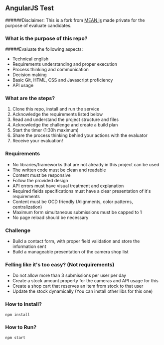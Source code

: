 

## AngularJS Test

######Disclaimer: This is a fork from [MEAN.js](https://meanjs.org/) made private for the purpose of evaluate candidates. 


### What is the purpose of this repo?

#####Evaluate the following aspects:
- Technical english
- Requirements understanding and proper execution
- Process thinking and communication
- Decision making
- Basic Git, HTML, CSS and Javascript proficiency
- API usage

### What are the steps?

1. Clone this repo, install and run the service
1. Acknowledge the requirements listed below
1. Read and understand the project structure and files
1. Acknowledge the challenge and create a build plan
1. Start the timer (1:30h maximum)
1. Share the process thinking behind your actions with the evaluator
1. Receive your evaluation!

### Requirements
* No libraries/frameworks that are not already in this project can be used
* The written code must be clean and readable
* Content must be responsive
* Follow the provided design
* API errors must have visual treatment and explanation
* Required fields specifications must have a clear presentation of it's requirements
* Content must be OCD friendly (Alignments, color patterns, centralization)
* Maximum form simultaneous submissions must be capped to 1
* No page reload should be necessary

### Challenge
* Build a contact form, with proper field validation and store the information sent
* Build a manageable presentation of the camera shop list

### Felling like it's too easy? (Not requirements)
* Do not allow more than 3 submissions per user per day
* Create a stock amount property for the cameras and API usage for this
* Create a shop cart that reserves an item from stock to that user
* Update the stock dynamically (You can install other libs for this one)


### How to Install?

```bash
npm install
```
### How to Run?

```bash
npm start
```